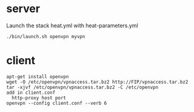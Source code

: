 # server

Launch the stack heat.yml with heat-parameters.yml
```
./bin/launch.sh openvpn myvpn
```

# client

```
apt-get install openvpn
wget -O /etc/openvpn/vpnaccess.tar.bz2 http://FIP/vpnaccess.tar.bz2
tar -xjvf /etc/openvpn/vpnaccess.tar.bz2 -C /etc/openvpn
add in client.conf
  http-proxy host port
openvpn --config client.conf --verb 6
```
